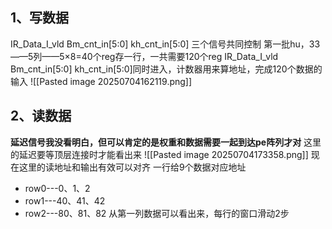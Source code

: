 ## 1、写数据
IR_Data_I_vld
Bm_cnt_in[5:0]
kh_cnt_in[5:0]
三个信号共同控制
第一批hu，33——5列——5×8=40个reg存一行，一共需要120个reg
IR_Data_I_vld
Bm_cnt_in[5:0]
kh_cnt_in[5:0]同时进入，计数器用来算地址，完成120个数据的输入
![[Pasted image 20250704162119.png]]

## 2、读数据
**延迟信号我没看明白，但可以肯定的是权重和数据需要一起到达pe阵列才对**
这里的延迟要等顶层连接时才能看出来
![[Pasted image 20250704173358.png]]
现在这里的读地址和输出有效可以对齐
一行给9个数据对应地址
- row0---0、1、2
- row1---40、41、42
- row2---80、81、82
从第一列数据可以看出来，每行的窗口滑动2步





